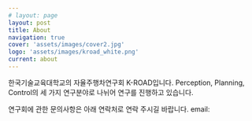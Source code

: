 ```yaml
---
# layout: page
layout: post
title: About
navigation: true
cover: 'assets/images/cover2.jpg'
logo: 'assets/images/kroad_white.png'
current: about
---
```


한국기술교육대학교의 자율주행차연구회 K-ROAD입니다.
Perception, Planning, Control의 세 가지 연구분야로 나뉘어 연구를 진행하고 있습니다.

연구회에 관한 문의사항은 아래 연락처로 연락 주시길 바랍니다.
email:
